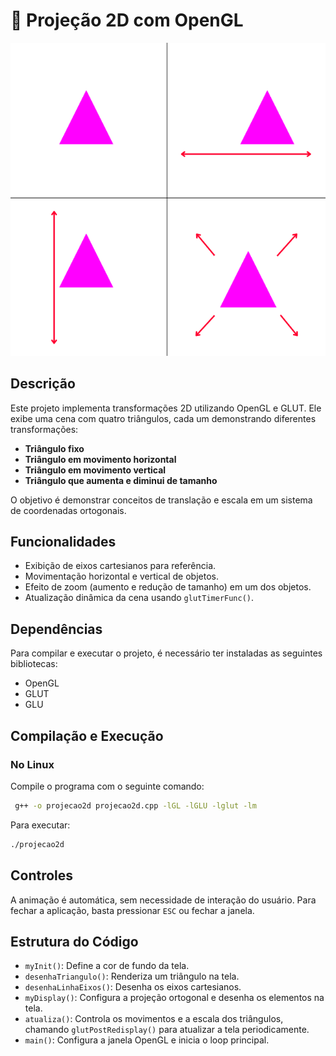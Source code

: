 # 🔺 Projeção 2D com OpenGL

<p align="center">
  <img src="print_triangulos.png" alt="Triangulos 2D">
</p>

## Descrição
Este projeto implementa transformações 2D utilizando OpenGL e GLUT. Ele exibe uma cena com quatro triângulos, cada um demonstrando diferentes transformações:
- **Triângulo fixo**
- **Triângulo em movimento horizontal**
- **Triângulo em movimento vertical**
- **Triângulo que aumenta e diminui de tamanho**

O objetivo é demonstrar conceitos de translação e escala em um sistema de coordenadas ortogonais.

## Funcionalidades
- Exibição de eixos cartesianos para referência.
- Movimentação horizontal e vertical de objetos.
- Efeito de zoom (aumento e redução de tamanho) em um dos objetos.
- Atualização dinâmica da cena usando `glutTimerFunc()`.

## Dependências
Para compilar e executar o projeto, é necessário ter instaladas as seguintes bibliotecas:
- OpenGL
- GLUT
- GLU

## Compilação e Execução
### No Linux
Compile o programa com o seguinte comando:
```bash
 g++ -o projecao2d projecao2d.cpp -lGL -lGLU -lglut -lm
```

Para executar:
```bash
./projecao2d
```

## Controles
A animação é automática, sem necessidade de interação do usuário.
Para fechar a aplicação, basta pressionar `ESC` ou fechar a janela.

## Estrutura do Código
- `myInit()`: Define a cor de fundo da tela.
- `desenhaTriangulo()`: Renderiza um triângulo na tela.
- `desenhaLinhaEixos()`: Desenha os eixos cartesianos.
- `myDisplay()`: Configura a projeção ortogonal e desenha os elementos na tela.
- `atualiza()`: Controla os movimentos e a escala dos triângulos, chamando `glutPostRedisplay()` para atualizar a tela periodicamente.
- `main()`: Configura a janela OpenGL e inicia o loop principal.
